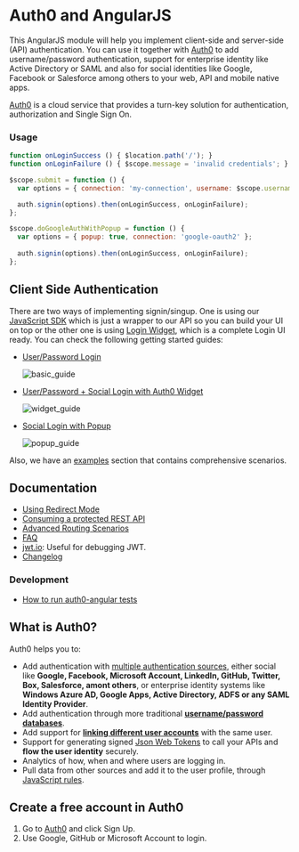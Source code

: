 # Auth0 and AngularJS

This AngularJS module will help you implement client-side and server-side (API) authentication. You can use it together with [Auth0](https://www.auth0.com) to add username/password authentication, support for enterprise identity like Active Directory or SAML and also for social identities like Google, Facebook or Salesforce among others to your web, API and mobile native apps.

[Auth0](https://www.auth0.com) is a cloud service that provides a turn-key solution for authentication, authorization and Single Sign On.

### Usage

```js
function onLoginSuccess () { $location.path('/'); }
function onLoginFailure () { $scope.message = 'invalid credentials'; }

$scope.submit = function () {
  var options = { connection: 'my-connection', username: $scope.username,  password: $scope.password }; 

  auth.signin(options).then(onLoginSuccess, onLoginFailure);
};

$scope.doGoogleAuthWithPopup = function () {
  var options = { popup: true, connection: 'google-oauth2' };
  
  auth.signin(options).then(onLoginSuccess, onLoginFailure);
};
```


## Client Side Authentication

There are two ways of implementing signin/singup. One is using our [JavaScript SDK](https://github.com/auth0/auth0.js) which is just a wrapper to our API so you can build your UI on top or the other one is using [Login Widget](https://docs.auth0.com/login-widget2), which is a complete Login UI ready. You can check the following getting started guides:

 * [User/Password Login](docs/jssdk.md)
    
   
   ![basic_guide](https://cloud.githubusercontent.com/assets/419703/2867713/35ac5914-d23a-11e3-91f9-b6365a10137f.gif)
 * [User/Password + Social Login with Auth0 Widget](docs/widget.md)
    
    
   ![widget_guide](https://cloud.githubusercontent.com/assets/419703/2867712/3580ca60-d23a-11e3-8312-636a309d7af0.gif)

 * [Social Login with Popup](docs/jssdk.md#social-authentication-with-popup)
  
   ![popup_guide](https://cloud.githubusercontent.com/assets/419703/2881095/4deb8422-d47f-11e3-921b-57d50d899747.gif)


Also, we have an [examples](examples) section that contains comprehensive scenarios.

## Documentation
 * [Using Redirect Mode](docs/redirect.md) 
 * [Consuming a protected REST API](docs/backend.md)
 * [Advanced Routing Scenarios](docs/routing.md)
 * [FAQ](docs/faq.md)
 * [jwt.io](http://jwt.io/): Useful for debugging JWT.
 * [Changelog](CHANGELOG.md)

### Development 
 * [How to run auth0-angular tests](docs/testing.md)


## What is Auth0?

Auth0 helps you to:

* Add authentication with [multiple authentication sources](https://docs.auth0.com/identityproviders), either social like **Google, Facebook, Microsoft Account, LinkedIn, GitHub, Twitter, Box, Salesforce, amont others**, or enterprise identity systems like **Windows Azure AD, Google Apps, Active Directory, ADFS or any SAML Identity Provider**.
* Add authentication through more traditional **[username/password databases](https://docs.auth0.com/mysql-connection-tutorial)**.
* Add support for **[linking different user accounts](https://docs.auth0.com/link-accounts)** with the same user.
* Support for generating signed [Json Web Tokens](https://docs.auth0.com/jwt) to call your APIs and **flow the user identity** securely.
* Analytics of how, when and where users are logging in.
* Pull data from other sources and add it to the user profile, through [JavaScript rules](https://docs.auth0.com/rules).

## Create a free account in Auth0

1. Go to [Auth0](https://auth0.com) and click Sign Up.
2. Use Google, GitHub or Microsoft Account to login.
